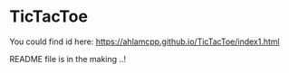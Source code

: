 # TicTacToe
You could find id here:
https://ahlamcpp.github.io/TicTacToe/index1.html


README file is in the making ..!
